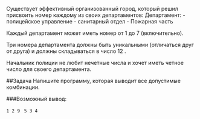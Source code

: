 Существует эффективный организованный город, который решил присвоить номер каждому из своих департаментов:
Департамент:
	- полицейское управление
	- санитарный отдел
	- Пожарная часть

Каждый департамент может иметь номер от 1 до 7   (включительно).

Три номера департамента должны быть уникальными (отличаться друг от друга) и должны складываться в число 12 .

Начальник полиции не любит нечетные числа и хочет иметь четное число для своего департамента.

##Задача
Напишите программу, которая выводит все допустимые комбинации.

###Возможный вывод:

```1 2 9 ```
```5 3 4 ```
